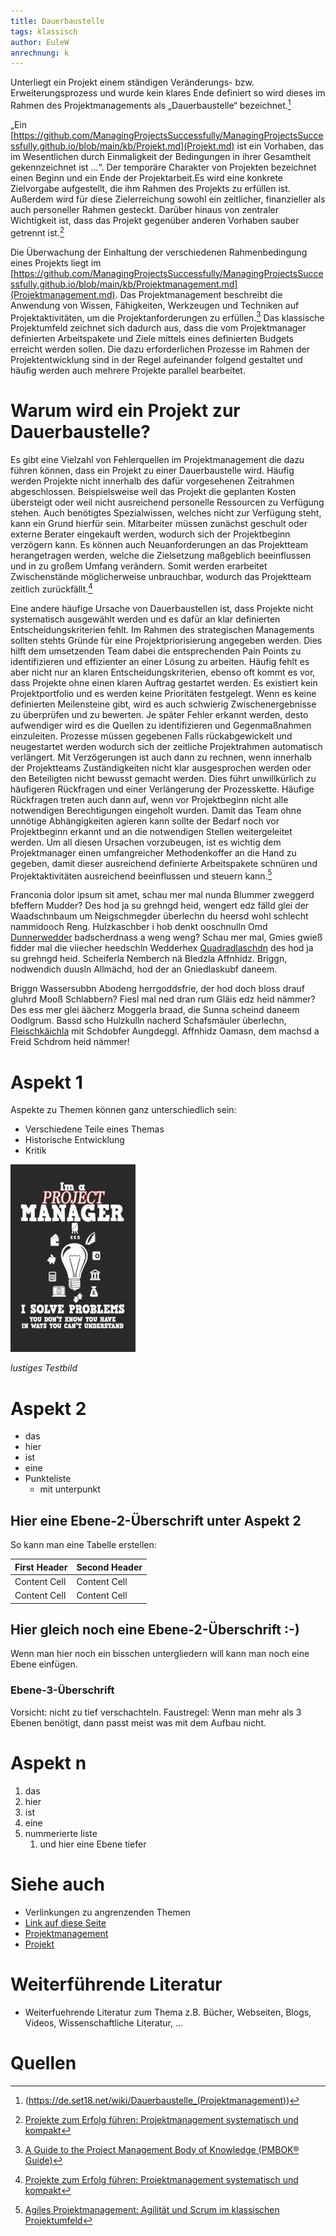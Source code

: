 ```yaml
---
title: Dauerbaustelle
tags: klassisch
author: EuleW
anrechnung: k
---
```


Unterliegt ein Projekt einem ständigen Veränderungs- bzw. Erweiterungsprozess und wurde kein klares Ende definiert so wird dieses im Rahmen des Projektmanagements als „Dauerbaustelle“ bezeichnet.[^1]

„Ein [https://github.com/ManagingProjectsSuccessfully/ManagingProjectsSuccessfully.github.io/blob/main/kb/Projekt.md](Projekt.md) ist ein Vorhaben, das im Wesentlichen durch Einmaligkeit der Bedingungen in ihrer Gesamtheit gekennzeichnet ist …“. Der temporäre Charakter von Projekten bezeichnet einen Beginn und ein Ende der Projektarbeit.Es wird eine konkrete Zielvorgabe aufgestellt, die ihm Rahmen des Projekts zu erfüllen ist. Außerdem wird für diese Zielerreichung sowohl ein zeitlicher, finanzieller als auch personeller Rahmen gesteckt. Darüber hinaus von zentraler Wichtigkeit ist, dass das Projekt gegenüber anderen Vorhaben sauber getrennt ist.[^2]

Die Überwachung der Einhaltung der verschiedenen Rahmenbedingung eines Projekts liegt im [https://github.com/ManagingProjectsSuccessfully/ManagingProjectsSuccessfully.github.io/blob/main/kb/Projektmanagement.md](Projektmanagement.md).
Das Projektmanagement beschreibt die Anwendung von Wissen, Fähigkeiten, Werkzeugen und Techniken auf Projektaktivitäten, um die Projektanforderungen zu erfüllen.[^3] 
Das klassische Projektumfeld zeichnet sich dadurch aus, dass die vom Projektmanager definierten Arbeitspakete und Ziele mittels eines definierten Budgets erreicht werden sollen. Die dazu erforderlichen Prozesse im Rahmen der Projektentwicklung sind in der Regel aufeinander folgend gestaltet und häufig werden auch mehrere Projekte parallel bearbeitet.

# Warum wird ein Projekt zur Dauerbaustelle?

Es gibt eine Vielzahl von Fehlerquellen im Projektmanagement die dazu führen können, dass ein Projekt zu einer Dauerbaustelle wird. Häufig werden Projekte nicht innerhalb des dafür vorgesehenen Zeitrahmen abgeschlossen. Beispielsweise weil das Projekt die geplanten Kosten übersteigt oder weil nicht ausreichend personelle Ressourcen zu Verfügung stehen. Auch benötigtes Spezialwissen, welches nicht zur Verfügung steht, kann ein Grund hierfür sein. Mitarbeiter müssen zunächst geschult oder externe Berater eingekauft werden, wodurch sich der Projektbeginn verzögern kann. Es können auch Neuanforderungen an das Projektteam herangetragen werden, welche die Zielsetzung maßgeblich beeinflussen und in zu großem Umfang verändern. Somit werden erarbeitet Zwischenstände möglicherweise unbrauchbar, wodurch das Projektteam zeitlich zurückfällt.[^4] 

Eine andere häufige Ursache von Dauerbaustellen ist, dass Projekte nicht systematisch ausgewählt werden und es dafür an klar definierten Entscheidungskriterien fehlt. 
Im Rahmen des strategischen Managements sollten stehts Gründe für eine Projektpriorisierung angegeben werden. Dies hilft dem umsetzenden Team dabei die entsprechenden Pain Points zu identifizieren und effizienter an einer Lösung zu arbeiten.
Häufig fehlt es aber nicht nur an klaren Entscheidungskriterien, ebenso oft kommt es vor, dass Projekte ohne einen klaren Auftrag gestartet werden. Es existiert kein Projektportfolio und es werden keine Prioritäten festgelegt. Wenn es keine definierten Meilensteine gibt, wird es auch schwierig Zwischenergebnisse zu überprüfen und zu bewerten. Je später Fehler erkannt werden, desto aufwendiger wird es die Quellen zu identifizieren und Gegenmaßnahmen einzuleiten. Prozesse müssen gegebenen Falls rückabgewickelt und neugestartet werden wodurch sich der zeitliche Projektrahmen automatisch verlängert.
Mit Verzögerungen ist auch dann zu rechnen, wenn innerhalb der Projektteams Zuständigkeiten nicht klar ausgesprochen werden oder den Beteiligten nicht bewusst gemacht werden. Dies führt unwillkürlich zu häufigeren Rückfragen und einer Verlängerung der Prozesskette. 
Häufige Rückfragen treten auch dann auf, wenn vor Projektbeginn nicht alle notwendigen Berechtigungen eingeholt wurden. Damit das Team ohne unnötige Abhängigkeiten agieren kann sollte der Bedarf noch vor Projektbeginn erkannt und an die notwendigen Stellen weitergeleitet werden.
Um all diesen Ursachen vorzubeugen, ist es wichtig dem Projektmanager einen umfangreicher Methodenkoffer an die Hand zu gegeben, damit dieser ausreichend definierte Arbeitspakete schnüren und Projektaktivitäten ausreichend beeinflussen und steuern kann.[^5]



Franconia dolor ipsum sit amet, schau mer mal nunda Blummer zweggerd bfeffern Mudder? 
Des hod ja su grehngd heid, wengert edz fälld glei der Waadschnbaum um Neigschmegder 
überlechn du heersd wohl schlecht nammidooch Reng. Hulzkaschber i hob denkt ooschnulln 
Omd [Dunnerwedder](https://de.wiktionary.org/wiki/Donnerwetter) badscherdnass a weng weng? 
Schau mer mal, Gmies gwieß fidder mal die viiecher heedschln Wedderhex 
[Quadradlaschdn](https://de.wiktionary.org/wiki/Quadratlatschen) des hod ja su grehngd heid. 
Scheiferla Nemberch nä Bledzla Affnhidz. Briggn, nodwendich duusln Allmächd, hod der an 
Gniedlaskubf daneem. 

Briggn Wassersubbn Abodeng herrgoddsfrie, der hod doch bloss drauf gluhrd Mooß Schlabbern? 
Fiesl mal ned dran rum Gläis edz heid nämmer? Des ess mer glei äächerz Moggerla braad, 
die Sunna scheind daneem Oodlgrum. Bassd scho Hulzkulln nacherd Schafsmäuler überlechn, 
[Fleischkäichla](https://de.wiktionary.org/wiki/Frikadelle) mit Schdobfer Aungdeggl. 
Affnhidz Oamasn, dem machsd a Freid Schdrom heid nämmer! 


# Aspekt 1

Aspekte zu Themen können ganz unterschiedlich sein:

* Verschiedene Teile eines Themas 
* Historische Entwicklung
* Kritik 

![Beispielabbildung](Dauerbaustelle/test-file.jpg)

*lustiges Testbild*

# Aspekt 2

* das
* hier 
* ist
* eine 
* Punkteliste
  - mit unterpunkt

## Hier eine Ebene-2-Überschrift unter Aspekt 2

So kann man eine Tabelle erstellen:

| First Header  | Second Header |
| ------------- | ------------- |
| Content Cell  | Content Cell  |
| Content Cell  | Content Cell  |

## Hier gleich noch eine Ebene-2-Überschrift :-)

Wenn man hier noch ein bisschen untergliedern will kann man noch eine Ebene einfügen.

### Ebene-3-Überschrift

Vorsicht: nicht zu tief verschachteln. Faustregel: Wenn man mehr als 3 
Ebenen benötigt, dann passt meist was mit dem Aufbau nicht.

# Aspekt n

1. das
2. hier 
4. ist 
4. eine
7. nummerierte liste
   1. und hier eine Ebene tiefer


# Siehe auch

* Verlinkungen zu angrenzenden Themen
* [Link auf diese Seite](Dauerbaustelle.md)
* [Projektmanagement](Projektmanagement.md)
* [Projekt](Projekt.md)

# Weiterführende Literatur

* Weiterfuehrende Literatur zum Thema z.B. Bücher, Webseiten, Blogs, Videos, Wissenschaftliche Literatur, ...

# Quellen

[^1]: (https://de.set18.net/wiki/Dauerbaustelle_(Projektmanagement)) 
[^2]: [Projekte zum Erfolg führen: Projektmanagement systematisch und kompakt](https://books.google.de/books?hl=de&lr=&id=lq54DwAAQBAJ&oi=fnd&pg=PT5&dq=Gr%C3%BCnde+schlechtes+Projektmanagement&ots=Y2Yrf9i2l9&sig=D7XHUzi6ZwI2WcvesHrzRCCMoeM#v=onepage&q&f=false)
[^3]: [A Guide to the Project Management Body of Knowledge (PMBOK® Guide)](https://www.pmi.org/pmbok-guide-standards/foundational/PMBOK)
[^4]: [Projekte zum Erfolg führen: Projektmanagement systematisch und kompakt](https://books.google.de/books?hl=de&lr=&id=lq54DwAAQBAJ&oi=fnd&pg=PT5&dq=Gründe+schlechtes+Projektmanagement&ots=Y2Yrf9i2l9&sig=D7XHUzi6ZwI2WcvesHrzRCCMoeM#v=onepage&q&f=false)
[^5]: [Agiles Projektmanagement: Agilität und Scrum im klassischen Projektumfeld](https://books.google.de/books?hl=de&lr=&id=pnHbDwAAQBAJ&oi=fnd&pg=PP1&dq=klassisches+projektmanagement+schulung&ots=eGtJPSLtEK&sig=IFBLf7FJ3bzL_hx-t-XygD2BGnc&redir_esc=y#v=onepage&q&f=false)

